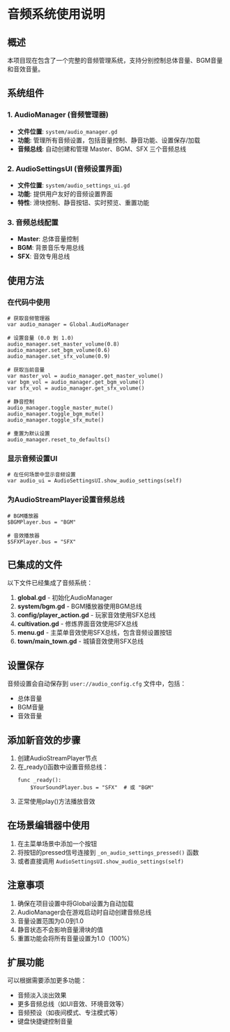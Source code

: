 # 音频系统使用说明

## 概述

本项目现在包含了一个完整的音频管理系统，支持分别控制总体音量、BGM音量和音效音量。

## 系统组件

### 1. AudioManager (音频管理器)
- **文件位置**: `system/audio_manager.gd`
- **功能**: 管理所有音频设置，包括音量控制、静音功能、设置保存/加载
- **音频总线**: 自动创建和管理 Master、BGM、SFX 三个音频总线

### 2. AudioSettingsUI (音频设置界面)
- **文件位置**: `system/audio_settings_ui.gd`
- **功能**: 提供用户友好的音频设置界面
- **特性**: 滑块控制、静音按钮、实时预览、重置功能

### 3. 音频总线配置
- **Master**: 总体音量控制
- **BGM**: 背景音乐专用总线
- **SFX**: 音效专用总线

## 使用方法

### 在代码中使用

```gdscript
# 获取音频管理器
var audio_manager = Global.AudioManager

# 设置音量 (0.0 到 1.0)
audio_manager.set_master_volume(0.8)
audio_manager.set_bgm_volume(0.6)
audio_manager.set_sfx_volume(0.9)

# 获取当前音量
var master_vol = audio_manager.get_master_volume()
var bgm_vol = audio_manager.get_bgm_volume()
var sfx_vol = audio_manager.get_sfx_volume()

# 静音控制
audio_manager.toggle_master_mute()
audio_manager.toggle_bgm_mute()
audio_manager.toggle_sfx_mute()

# 重置为默认设置
audio_manager.reset_to_defaults()
```

### 显示音频设置UI

```gdscript
# 在任何场景中显示音频设置
var audio_ui = AudioSettingsUI.show_audio_settings(self)
```

### 为AudioStreamPlayer设置音频总线

```gdscript
# BGM播放器
$BGMPlayer.bus = "BGM"

# 音效播放器
$SFXPlayer.bus = "SFX"
```

## 已集成的文件

以下文件已经集成了音频系统：

1. **global.gd** - 初始化AudioManager
2. **system/bgm.gd** - BGM播放器使用BGM总线
3. **config/player_action.gd** - 玩家音效使用SFX总线
4. **cultivation.gd** - 修炼界面音效使用SFX总线
5. **menu.gd** - 主菜单音效使用SFX总线，包含音频设置按钮
6. **town/main_town.gd** - 城镇音效使用SFX总线

## 设置保存

音频设置会自动保存到 `user://audio_config.cfg` 文件中，包括：
- 总体音量
- BGM音量
- 音效音量

## 添加新音效的步骤

1. 创建AudioStreamPlayer节点
2. 在_ready()函数中设置音频总线：
   ```gdscript
   func _ready():
       $YourSoundPlayer.bus = "SFX"  # 或 "BGM"
   ```
3. 正常使用play()方法播放音效

## 在场景编辑器中使用

1. 在主菜单场景中添加一个按钮
2. 将按钮的pressed信号连接到 `_on_audio_settings_pressed()` 函数
3. 或者直接调用 `AudioSettingsUI.show_audio_settings(self)`

## 注意事项

1. 确保在项目设置中将Global设置为自动加载
2. AudioManager会在游戏启动时自动创建音频总线
3. 音量设置范围为0.0到1.0
4. 静音状态不会影响音量滑块的值
5. 重置功能会将所有音量设置为1.0（100%）

## 扩展功能

可以根据需要添加更多功能：
- 音频淡入淡出效果
- 更多音频总线（如UI音效、环境音效等）
- 音频预设（如夜间模式、专注模式等）
- 键盘快捷键控制音量